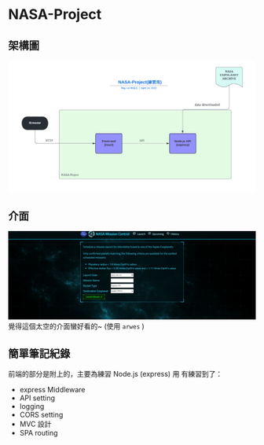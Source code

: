 # NASA-Project
## 架構圖
![架構圖](images/structure.jpeg)
## 介面
![介面圖](images/view.jpg)
覺得這個太空的介面蠻好看的~ (使用 `arwes` )

## 簡單筆記紀錄

前端的部分是附上的，主要為練習 Node.js (express) 用
有練習到了：
- express Middleware
- API setting
- logging 
- CORS setting
- MVC 設計
- SPA routing 

